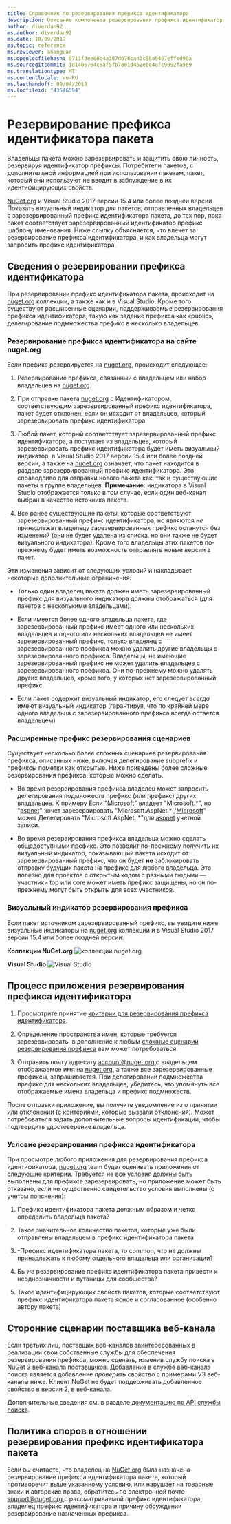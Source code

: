 ```yaml
---
title: Справочник по резервирования префикса идентификатора
description: Описание компонента резервирования префикса идентификатора пакета и руководство по созданию настройке.
author: diverdan92
ms.author: diverdan92
ms.date: 10/09/2017
ms.topic: reference
ms.reviewer: ananguar
ms.openlocfilehash: 0711f3ee00b4a387d676ca43c98a9467effed90a
ms.sourcegitcommit: 1d1406764c6af5fb7801d462e0c4afc9092fa569
ms.translationtype: MT
ms.contentlocale: ru-RU
ms.lasthandoff: 09/04/2018
ms.locfileid: "43546594"
---
```

# <a name="package-id-prefix-reservation"></a>Резервирование префикса идентификатора пакета

Владельцы пакета можно зарезервировать и защитить свою личность, резервируя идентификатор префиксы. Потребители пакетов, с дополнительной информацией при использовании пакетам, пакет, который они используют не вводит в заблуждение в их идентифицирующих свойств. 

[NuGet.org](https://www.nuget.org/) и Visual Studio 2017 версии 15.4 или более поздней версии Показать визуальный индикатор для пакетов, отправленных владельцев с зарезервированный префикс идентификатора пакета, до тех пор, пока пакет соответствует зарезервированный идентификатор префикс шаблону именования. Ниже ссылку объясняется, что влечет за резервирование префикса идентификатора, и как владельца могут запросить префикс идентификатора.

## <a name="id-prefix-reservation-details"></a>Сведения о резервировании префикса идентификатора

При резервировании префикс идентификатора пакета, происходит на [nuget.org](https://www.nuget.org/) коллекции, а также как и в Visual Studio. Кроме того существуют расширенные сценарии, поддерживаемые резервирования префикса идентификатора, такую как задание префикса как «public», делегирование подмножества префикс в несколько владельцев.

### <a name="id-prefix-reservation-on-nugetorg"></a>Резервирование префикса идентификатора на сайте nuget.org

Если префикс резервируется на [nuget.org](https://www.nuget.org/), происходит следующее:

1. Резервирование префикса, связанный с владельцем или набор владельцев на [nuget.org](https://www.nuget.org/).

1. При отправке пакета [nuget.org](https://www.nuget.org/) с Идентификатором, соответствующим зарезервированный префикс идентификатора, пакет будет отклонен, если он исходит от владельцев, который зарезервировать префикс идентификатора.

1. Любой пакет, который соответствует зарезервированный префикс идентификатора, а поступает из владельцев, который зарезервировать префикс идентификатора будет иметь визуальный индикатор, в Visual Studio 2017 версии 15.4 или более поздней версии, а также на [nuget.org](https://www.nuget.org/) означает, что пакет находится в разделе зарезервированный префикс идентификатора. Это справедливо для отправки нового пакета как, так и существующие пакеты в группе владельцев. **Примечание:** индикатора в Visual Studio отображается только в том случае, если один веб-канал выбран в качестве источника пакета.

1. Все ранее существующие пакеты, которые соответствуют зарезервированный префикс идентификатора, но являются *не* принадлежат владельцу зарезервированных префикс останутся без изменений (они не будет удалена из списка, но они также не будет визуального индикатора). Кроме того владельцы этих пакетов по-прежнему будет иметь возможность отправлять новые версии в пакет.

Эти изменения зависит от следующих условий и накладывает некоторые дополнительные ограничения:

- Только один владелец пакета должен иметь зарезервированный префикс для визуального индикатора должны отображаться (для пакетов с несколькими владельцами).

- Если имеется более одного владельца пакета, где зарезервированный префикс имеет одного или нескольких владельцев и одного или нескольких владельцев не имеет зарезервированный префикс, только владелец с зарезервированного префикса можно удалить другие владельцы с зарезервированного префикса. Владельцы, не имеющие зарезервированный префикс не может удалить владельцев с зарезервированного префикса. Они по-прежнему можно удалять других владельцев, кроме того, у которых нет зарезервированный префикс.

- Если пакет содержит визуальный индикатор, его следует *всегда* имеют визуальный индикатор (гарантируя, что по крайней мере одного владельца с зарезервированного префикса всегда остается владельцем)

### <a name="advanced-prefix-reservation-scenarios"></a>Расширенные префикс резервирования сценариев

Существует несколько более сложных сценариев резервирования префикса, описанных ниже, включая делегирование subprefix и префиксы пометки как открытые. Ниже приведены более сложные резервирования префикса, которые можно сделать. 

- Во время резервирования префикса владелец может запросить делегирования подмножеств префикс (или префикс) других владельцев. К примеру Если "[Microsoft](https://www.nuget.org/profiles/microsoft)" владеет "Microsoft.\*", но "[aspnet](https://www.nuget.org/profiles/aspnet)" хочет зарезервировать "Microsoft.AspNet.\*','[Microsoft](https://www.nuget.org/profiles/microsoft)" может Делегировать "Microsoft.AspNet. \*"для [aspnet](https://www.nuget.org/profiles/aspnet) учетной записи.

- Во время резервирования префикса владельца можно сделать общедоступными префикс. Это позволит по-прежнему получить их визуальный индикатор, показывающий пакета исходит от зарезервированный префикс, что он будет **не** заблокировать отправку будущих пакета на префикс для любого владельца. Это полезно для проектов с открытым кодом с разными людьми — участники top или core может иметь префикс защищены, но он по-прежнему могут быть открыты для всех участников. 

### <a name="prefix-reservation-visual-indicator"></a>Визуальный индикатор резервирования префикса

Если пакет источником зарезервированный префикс, вы увидите ниже визуальные индикаторы на [nuget.org](https://www.nuget.org/) коллекции и в Visual Studio 2017 версии 15.4 или более поздней версии:

**Коллекции NuGet.org**
![коллекции nuget.org](media/nuget-gallery-reserved-prefix.png)

**Visual Studio**
![Visual Studio](media/visual-studio-reserved-prefix.png)

## <a name="id-prefix-reservation-application-process"></a>Процесс приложения резервирования префикса идентификатора

1. Просмотрите принятие [критерии для резервирования префикса идентификатора](#id-prefix-reservation-criteria).

2. Определение пространства имен, которые требуется зарезервировать, в дополнение к любым [сложные сценарии резервирования префикса](#advanced-prefix-reservation-scenarios) вам может потребоваться.

3. Отправить почту адресату [ account@nuget.org ](mailto:account@nuget.org) с владельцем отображаемое имя на [nuget.org](https://www.nuget.org/), а также все зарезервированные префиксы, запрашивается. При делегировании подмножества префикс для нескольких владельцев, убедитесь, что упомянуть все отображаемые имена владельца и префикс подмножеств.

После отправки приложение, вы получите уведомление из о принятии или отклонении (с критериями, которые вызвали отклонения). Может потребоваться задать дополнительные вопросы идентификации, чтобы подтвердить удостоверение владельца.

### <a name="id-prefix-reservation-criteria"></a>Условие резервирования префикса идентификатора

При просмотре любого приложения для резервирования префикса идентификатора, [nuget.org](https://www.nuget.org/) team будет оценивать приложения от следующие критерии. Требуется не все условия должны быть выполнены для префикса зарезервировать, но приложение может быть отказано, если не существенно свидетельство условия выполнены (с учетом пояснения):

1. Префикс идентификатора пакета должным образом и четко определить владельца пакета?

1. Такое значительное количество пакетов, которые уже были отправлены владельцем в префикс идентификатора пакета

1. -Префикс идентификатора пакета, то common, что не должны принадлежать к любому отдельного владельца или организации?

1. Бы *не* резервирование префикс идентификатора пакета привести к неоднозначности и путаницы для сообщества?

1. Такое идентифицирующих свойств пакетов, которые соответствуют префикс идентификатора пакета ясное и согласованное (особенно автору пакета)

## <a name="third-party-feed-provider-scenarios"></a>Сторонние сценарии поставщика веб-канала

Если третьих лиц, поставщик веб-каналов заинтересованных в реализации свои собственные службы для обеспечения резервирования префикса, можно сделать, изменив службу поиска в NuGet 3 веб-канала поставщиков. Добавление в службе веб-канала поиска является добавление *проверить* свойство с примерами V3 веб-каналы ниже. Клиент NuGet не будет поддерживать добавленное свойство в версии 2, в веб-канала.

Дополнительные сведения см. в разделе [документацию по API службы поиска](../api/search-query-service-resource.md).

## <a name="package-id-prefix-reservation-dispute-policy"></a>Политика споров в отношении резервирования префикс идентификатора пакета
Если вы считаете, что владелец на [NuGet.org](https://www.nuget.org) была назначена резервирование префикса идентификатора пакета, который противоречит выше указанному условию, или нарушает на товарные знаки и авторские права, обратитесь по электронной почте [ support@nuget.org ](mailto:support@nuget.org)с рассматриваемой префикс идентификатора, владелец префикс идентификатора и причину обсуждении резервирование назначенных префикса.

